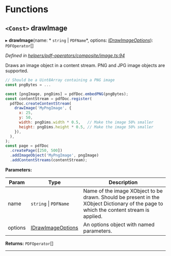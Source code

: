 

# Functions

<a id="drawimage"></a>

## `<Const>` drawImage

▸ **drawImage**(name: * `string` &#124; `PDFName`*, options: *[IDrawImageOptions](../interfaces/_helpers_pdf_operators_composite_image_.idrawimageoptions.md)*): `PDFOperator`[]

*Defined in [helpers/pdf-operators/composite/image.ts:94](https://github.com/Hopding/pdf-lib/blob/10ef001/src/helpers/pdf-operators/composite/image.ts#L94)*

Draws an image object in a content stream. PNG and JPG image objects are supported.

```javascript
// Should be a Uint8Array containing a PNG image
const pngBytes = ...

const [pngImage, pngDims] = pdfDoc.embedPNG(pngBytes);
const contentStream = pdfDoc.register(
  pdfDoc.createContentStream(
    drawImage('MyPngImage', {
      x: 25,
      y: 50,
      width: pngDims.width * 0.5,   // Make the image 50% smaller
      height: pngDims.height * 0.5, // Make the image 50% smaller
    }),
  ),
);
const page = pdfDoc
  .createPage([250, 500])
  .addImageObject('MyPngImage', pngImage)
  .addContentStreams(contentStream);
```

**Parameters:**

| Param | Type | Description |
| ------ | ------ | ------ |
| name |  `string` &#124; `PDFName`|  Name of the image XObject to be drawn. Should be present in the XObject Dictionary of the page to which the content stream is applied. |
| options | [IDrawImageOptions](../interfaces/_helpers_pdf_operators_composite_image_.idrawimageoptions.md) |  An options object with named parameters. |

**Returns:** `PDFOperator`[]

___

